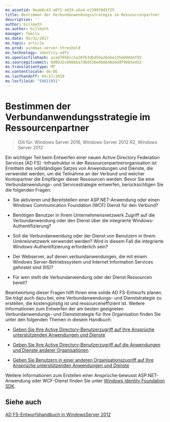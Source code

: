 ```yaml
---
ms.assetid: 9eab8c43-a0f2-4d19-a5a4-e1399f0d5f25
title: Bestimmen der Verbundanwendungsstrategie im Ressourcenpartner
description: ''
author: billmath
ms.author: billmath
manager: femila
ms.date: 05/31/2017
ms.topic: article
ms.prod: windows-server-threshold
ms.technology: identity-adfs
ms.openlocfilehash: aca47658cc5a20f63dbd59a26ebe135dd04def92
ms.sourcegitcommit: 0d0b32c8986ba7db9536e0b8648d4ddf9b03e452
ms.translationtype: MT
ms.contentlocale: de-DE
ms.lasthandoff: 04/17/2019
ms.locfileid: "59811931"
---
```

# <a name="determine-your-federated-application-strategy-in-the-resource-partner"></a>Bestimmen der Verbundanwendungsstrategie im Ressourcenpartner

>Gilt für: Windows Server 2016, Windows Server 2012 R2, Windows Server 2012

Ein wichtiger Teil beim Entwerfen einer neuen Active Directory Federation Services \(AD FS\) -Infrastruktur in der Ressourcenpartnerorganisation ist Ermitteln des vollständigen Satzes von Anwendungen und Dienste, die verwendet werden, um die Teilnahme an der Verbund und welcher Kontopartner die Empfänger dieser Ressourcen werden. Bevor Sie eine Verbundanwendungs- und Servicestrategie entwerfen, berücksichtigen Sie die folgenden Fragen:  
  
-   Sie aktivieren und Bereitstellen einer ASP.NET-Anwendung oder einen Windows Communication Foundation \(WCF\) Dienst für den Verbund?  
  
-   Benötigen Benutzer in Ihrem Unternehmensnetzwerk Zugriff auf die Verbundanwendung oder den Dienst über die integrierte Windows-Authentifizierung?  
  
-   Soll die Verbundanwendung oder der Dienst von Benutzern in Ihrem Umkreisnetzwerk verwendet werden? Wird in diesem Fall die integrierte Windows-Authentifizierung erforderlich sein?  
  
-   Der Webserver, auf denen verbundanwendungen, die mit einem Windows Server-Betriebssystem und Internet Information Services gehostet sind \(IIS\)?  
  
-   Für wen stellt die Verbundanwendung oder der Dienst Ressourcen bereit?  
  
Beantwortung dieser Fragen hilft Ihnen eine solide AD FS-Entwurfs planen. Sie trägt auch dazu bei, eine Verbundanwendungs- und Dienststrategie zu erstellen, die kostengünstig ist und ressourceneffizient ist. Weitere Informationen zum Entwerfen der am besten geeigneten Verbundanwendungs- und Dienststrategie für Ihre Organisation finden Sie unter den folgenden Themen in diesem Handbuch:  
  
-   [Geben Sie Ihre Active Directory-Benutzerzugriff auf Ihre Ansprüche unterstützenden Anwendungen und Dienste](Provide-Your-Active-Directory-Users-Access-to-Your-Claims-Aware-Applications-and-Services.md)  
  
-   [Geben Sie Ihre Active Directory-Benutzerzugriff auf die Anwendungen und Dienste anderer Organisationen](Provide-Your-Active-Directory-Users-Access-to-the-Applications-and-Services-of-Other-Organizations.md)  
  
-   [Geben Sie Benutzern in einer anderen Organisationszugriff auf Ihre Ansprüche unterstützenden Anwendungen und Dienste](Provide-Users-in-Another-Organization-Access-to-Your-Claims-Aware-Applications-and-Services.md)  
  
Weitere Informationen zum Erstellen einer Ansprüche\-bewusst ASP.NET-Anwendung oder WCF-Dienst finden Sie unter [Windows Identity Foundation SDK](https://go.microsoft.com/fwlink/?LinkId=122266).  
  
## <a name="see-also"></a>Siehe auch
[AD FS-Entwurfshandbuch in WindowsServer 2012](AD-FS-Design-Guide-in-Windows-Server-2012.md)

